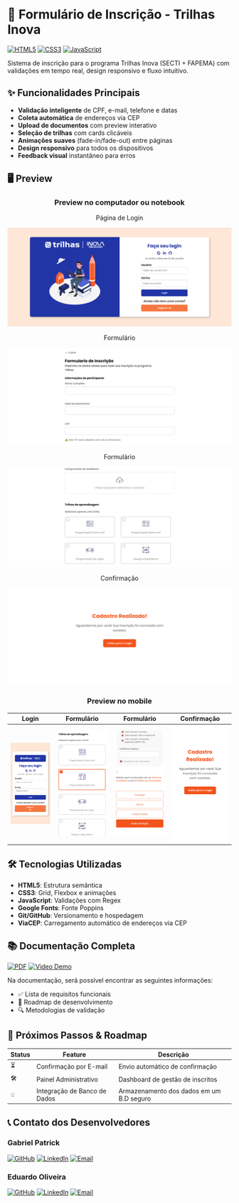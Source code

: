 # 📝 Formulário de Inscrição - Trilhas Inova

[![HTML5](https://img.shields.io/badge/HTML5-E34F26?style=flat&logo=html5&logoColor=white)](https://developer.mozilla.org/pt-BR/docs/Web/HTML)
[![CSS3](https://img.shields.io/badge/CSS3-1572B6?style=flat&logo=css3&logoColor=white)](https://developer.mozilla.org/pt-BR/docs/Web/CSS)
[![JavaScript](https://img.shields.io/badge/JavaScript-F7DF1E?style=flat&logo=javascript&logoColor=black)](https://developer.mozilla.org/pt-BR/docs/Web/JavaScript)

Sistema de inscrição para o programa Trilhas Inova (SECTI + FAPEMA) com validações em tempo real, design responsivo e fluxo intuitivo.

## ✨ Funcionalidades Principais
- **Validação inteligente** de CPF, e-mail, telefone e datas
- **Coleta automática** de endereços via CEP
- **Upload de documentos** com preview interativo
- **Seleção de trilhas** com cards clicáveis
- **Animações suaves** (fade-in/fade-out) entre páginas
- **Design responsivo** para todos os dispositivos
- **Feedback visual** instantâneo para erros

## 🖥️ Preview
<!-- Adicione screenshots aqui -->
<div align="center">

  ### Preview no computador ou notebook
Página de Login

![Preview do Login no Desktop](img/project_preview/login-preview.png)

Formulário

![Preview do Formulário no Desktop](img/project_preview/form-preview.png)

Formulário

![Preview do Formulário no Desktop](img/project_preview/form-preview-two.png)

Confirmação

![Preview do Formulário no Desktop](img/project_preview/confirmation-preview.png)

</div>

<div align="center">

  ### Preview no mobile
    
| Login | Formulário| Formulário| Confirmação|
|-------|-----------|-----------|------------| 
| ![Preview Login Mobile](img/project_preview/login-responsive-preview.png) | ![Preview Formulário Mobile](img/project_preview/form-responsive-preview.png) |  ![Preview Formulário Mobile](img/project_preview/form-responsive-preview-two.png) | ![Preview Confirmação Mobile](img/project_preview/confirmation-responsive-preview.png) |

</div>

## 🛠️ Tecnologias Utilizadas
- **HTML5**: Estrutura semântica
- **CSS3**: Grid, Flexbox e animações
- **JavaScript**: Validações com Regex
- **Google Fonts**: Fonte Poppins
- **Git/GitHub**: Versionamento e hospedagem
- **ViaCEP**: Carregamento automático de endereços via CEP

## 📚 Documentação Completa
[![PDF](https://img.shields.io/badge/PDF-Documentação_Técnica-red?style=flat&logo=adobe-acrobat-reader)](video_documentacao/documentacao.pdf)
[![Video Demo](https://img.shields.io/badge/Video-Explicação_do_Sistema-blue?style=flat&logo=youtube)](https://youtu.be/ZYFZgkNsj6s)


Na documentação, será possível encontrar as seguintes informações:
- ✅ Lista de requisitos funcionais
- 🚧 Roadmap de desenvolvimento
- 🔍 Metodologias de validação

## 🔮 Próximos Passos & Roadmap
| Status | Feature                    | Descrição                          |
|--------|----------------------------|------------------------------------|
| ⏳     | Confirmação por E-mail     | Envio automático de confirmação    |
| 🛠️    | Painel Administrativo      | Dashboard de gestão de inscritos   |
| 💡     | Integração de Banco de Dados | Armazenamento dos dados em um B.D seguro  |

## 📞 Contato dos Desenvolvedores

### Gabriel Patrick
[![GitHub](https://img.shields.io/badge/-GitHub-181717?style=flat&logo=github)](https://github.com/Patrick-LcG)
[![LinkedIn](https://img.shields.io/badge/-LinkedIn-0077B5?style=flat&logo=linkedin)](https://www.linkedin.com/in/gabriel-patrick-lcg/)
[![Email](https://img.shields.io/badge/-Email-D14836?style=flat&logo=gmail&logoColor=white)](mailto:gaabpatrick@gmail.com)

### Eduardo Oliveira
[![GitHub](https://img.shields.io/badge/-GitHub-181717?style=flat&logo=github)](https://github.com/Eduardo-Santos-Oliveira)
[![LinkedIn](https://img.shields.io/badge/-LinkedIn-0077B5?style=flat&logo=linkedin)](https://www.linkedin.com/in/eduardo-santos-oliveira-exe)
[![Email](https://img.shields.io/badge/-Email-D14836?style=flat&logo=gmail&logoColor=white)](mailto:eduardo.oliveira.exe@gmail.com)
